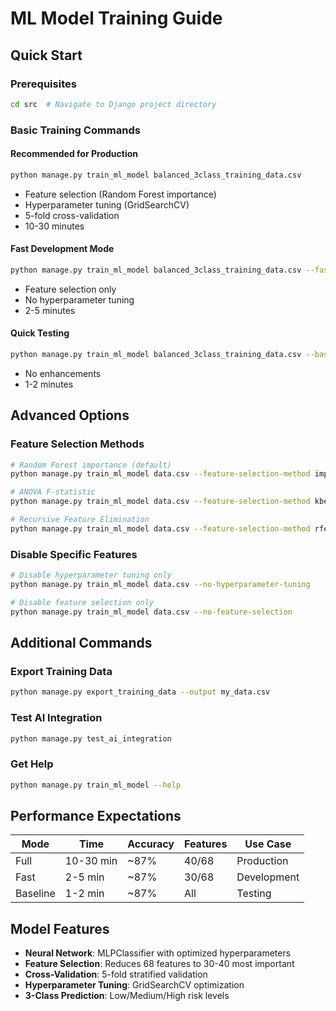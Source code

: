 # ML Model Training Guide

## Quick Start

### Prerequisites
```bash
cd src  # Navigate to Django project directory
```

### Basic Training Commands

#### Recommended for Production
```bash
python manage.py train_ml_model balanced_3class_training_data.csv
```
- Feature selection (Random Forest importance)
- Hyperparameter tuning (GridSearchCV)
- 5-fold cross-validation
- 10-30 minutes

#### Fast Development Mode
```bash
python manage.py train_ml_model balanced_3class_training_data.csv --fast
```
- Feature selection only
- No hyperparameter tuning
- 2-5 minutes

#### Quick Testing
```bash
python manage.py train_ml_model balanced_3class_training_data.csv --baseline
```
- No enhancements
- 1-2 minutes

## Advanced Options

### Feature Selection Methods
```bash
# Random Forest importance (default)
python manage.py train_ml_model data.csv --feature-selection-method importance --n-features 40

# ANOVA F-statistic
python manage.py train_ml_model data.csv --feature-selection-method kbest --n-features 30

# Recursive Feature Elimination
python manage.py train_ml_model data.csv --feature-selection-method rfe --n-features 35
```

### Disable Specific Features
```bash
# Disable hyperparameter tuning only
python manage.py train_ml_model data.csv --no-hyperparameter-tuning

# Disable feature selection only
python manage.py train_ml_model data.csv --no-feature-selection
```

## Additional Commands

### Export Training Data
```bash
python manage.py export_training_data --output my_data.csv
```

### Test AI Integration
```bash
python manage.py test_ai_integration
```

### Get Help
```bash
python manage.py train_ml_model --help
```

## Performance Expectations

| Mode | Time | Accuracy | Features | Use Case |
|------|------|----------|----------|----------|
| Full | 10-30 min | ~87% | 40/68 | Production |
| Fast | 2-5 min | ~87% | 30/68 | Development |
| Baseline | 1-2 min | ~87% | All | Testing |

## Model Features

- **Neural Network**: MLPClassifier with optimized hyperparameters
- **Feature Selection**: Reduces 68 features to 30-40 most important
- **Cross-Validation**: 5-fold stratified validation
- **Hyperparameter Tuning**: GridSearchCV optimization
- **3-Class Prediction**: Low/Medium/High risk levels

